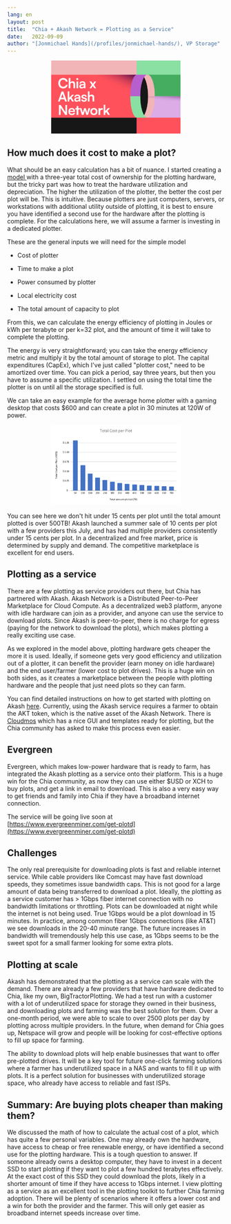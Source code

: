 ```yaml
---
lang: en
layout: post
title:  "Chia + Akash Network = Plotting as a Service"
date:   2022-09-09
author: "[Jonmichael Hands](/profiles/jonmichael-hands/), VP Storage"
---
```


<p align="center"><img src="/assets/blog/chiaxakash.png" alt="Chia and Akash graphic" width="300px"></p>

## How much does it cost to make a plot?

What should be an easy calculation has a bit of nuance. I started creating a [model ](https://docs.google.com/spreadsheets/d/19K1YSVuddoI5-PfTAAdUFu_pHD-4a7x17sfCXpfJ5ts/edit?usp=sharing)with a three-year total cost of ownership for the plotting hardware, but the tricky part was how to treat the hardware utilization and depreciation. The higher the utilization of the plotter, the better the cost per plot will be. This is intuitive. Because plotters are just computers, servers, or workstations with additional utility outside of plotting, it is best to ensure you have identified a second use for the hardware after the plotting is complete. For the calculations here, we will assume a farmer is investing in a dedicated plotter.

These are the general inputs we will need for the simple model

-   Cost of plotter

-   Time to make a plot

-   Power consumed by plotter

-   Local electricity cost

-   The total amount of capacity to plot

From this, we can calculate the energy efficiency of plotting in Joules or kWh per terabyte or per k=32 plot, and the amount of time it will take to complete the plotting.

The energy is very straightforward; you can take the energy efficiency metric and multiply it by the total amount of storage to plot. The capital expenditures (CapEx), which I've just called "plotter cost," need to be amortized over time. You can pick a period, say three years, but then you have to assume a specific utilization. I settled on using the total time the plotter is on until all the storage specified is full.

We can take an easy example for the average home plotter with a gaming desktop that costs $600 and can create a plot in 30 minutes at 120W of power.

<p align="center"><img src="/assets/blog/costperplotgraph.png" alt="Bar graph cost per plot vs terabytes" width="300px"></p>

You can see here we don't hit under 15 cents per plot until the total amount plotted is over 500TB! Akash launched a summer sale of 10 cents per plot with a few providers this July, and has had multiple providers consistently under 15 cents per plot. In a decentralized and free market, price is determined by supply and demand. The competitive marketplace is excellent for end users.

## Plotting as a service

There are a few plotting as service providers out there, but Chia has partnered with Akash. Akash Network is a Distributed Peer-to-Peer Marketplace for Cloud Compute. As a decentralized web3 platform, anyone with idle hardware can join as a provider, and anyone can use the service to download plots. Since Akash is peer-to-peer, there is no charge for egress (paying for the network to download the plots), which makes plotting a really exciting use case.

As we explored in the model above, plotting hardware gets cheaper the more it is used. Ideally, if someone gets very good efficiency and utilization out of a plotter, it can benefit the provider (earn money on idle hardware) and the end user/farmer (lower cost to plot drives). This is a huge win on both sides, as it creates a marketplace between the people with plotting hardware and the people that just need plots so they can farm.

You can find detailed instructions on how to get started with plotting on Akash [here](https://docs.akash.network/deploy/chia-on-akash). Currently, using the Akash service requires a farmer to obtain the AKT token, which is the native asset of the Akash Network. There is [Cloudmos](https://cloudmos.io/) which has a nice GUI and templates ready for plotting, but the Chia community has asked to make this process even easier.

## Evergreen

Evergreen, which makes low-power hardware that is ready to farm, has integrated the Akash plotting as a service onto their platform. This is a huge win for the Chia community, as now they can use either $USD or XCH to buy plots, and get a link in email to download. This is also a very easy way to get friends and family into Chia if they have a broadband internet connection.

The service will be going live soon at [https://www.evergreenminer.com/get-plotd](https://www.evergreenminer.com/get-plotd)

## Challenges

The only real prerequisite for downloading plots is fast and reliable internet service. While cable providers like Comcast may have fast download speeds, they sometimes issue bandwidth caps. This is not good for a large amount of data being transferred to download a plot. Ideally, the plotting as a service customer has > 1Gbps fiber internet connection with no bandwidth limitations or throttling. Plots can be downloaded at night while the internet is not being used. True 1Gbps would be a plot download in 15 minutes. In practice, among common fiber 1Gbps connections (like AT&T) we see downloads in the 20-40 minute range. The future increases in bandwidth will tremendously help this use case, as 1Gbps seems to be the sweet spot for a small farmer looking for some extra plots.

## Plotting at scale

Akash has demonstrated that the plotting as a service can scale with the demand. There are already a few providers that have hardware dedicated to Chia, like my own, BigTractorPlotting. We had a test run with a customer with a lot of underutilized space for storage they owned in their business, and downloading plots and farming was the best solution for them. Over a one-month period, we were able to scale to over 2500 plots per day by plotting across multiple providers. In the future, when demand for Chia goes up, Netspace will grow and people will be looking for cost-effective options to fill up space for farming.

The ability to download plots will help enable businesses that want to offer pre-plotted drives. It will be a key tool for future one-click farming solutions where a farmer has underutilized space in a NAS and wants to fill it up with plots. It is a perfect solution for businesses with underutilized storage space, who already have access to reliable and fast ISPs.

## Summary: Are buying plots cheaper than making them?

We discussed the math of how to calculate the actual cost of a plot, which has quite a few personal variables. One may already own the hardware, have access to cheap or free renewable energy, or have identified a second use for the plotting hardware. This is a tough question to answer. If someone already owns a desktop computer, they have to invest in a decent SSD to start plotting if they want to plot a few hundred terabytes effectively. At the exact cost of this SSD they could download the plots, likely in a shorter amount of time if they have access to 1Gbps internet. I view plotting as a service as an excellent tool in the plotting toolkit to further Chia farming adoption. There will be plenty of scenarios where it offers a lower cost and a win for both the provider and the farmer. This will only get easier as broadband internet speeds increase over time.